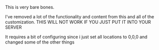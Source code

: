 This is very bare bones.

I've removed a lot of the functionality and content from this and all of the customization.
THIS WILL NOT WORK IF YOU JUST PUT IT INTO YOUR SERVER

It requires a bit of configuring since i just set all locations to 0,0,0 and changed some of the other things
